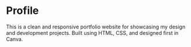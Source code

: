 # Profile
This is a clean and responsive portfolio website for showcasing my design and development projects. Built using HTML, CSS, and designed first in Canva.
